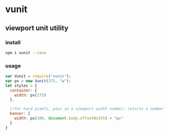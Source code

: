 # vunit
## viewport unit utility


### install
```bash
npm i vunit --save
```

### usage
```javascript
var Vunit = require("vunit");
var px = new Vunit(375, "w");
let styles = {
  container: {
    width: px(275)
  },

  //for hard pixels, pass in a viewport width number; returns a number
  banner: {
    width: px(100, document.body.offsetWidth) + "px"
  }
}
```

